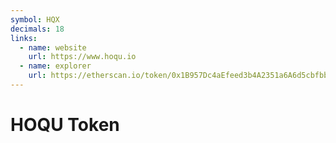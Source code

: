 ```yaml
---
symbol: HQX
decimals: 18
links:
  - name: website
    url: https://www.hoqu.io
  - name: explorer
    url: https://etherscan.io/token/0x1B957Dc4aEfeed3b4A2351a6A6d5cbfbbA0CeCFa
---
```


# HOQU Token
